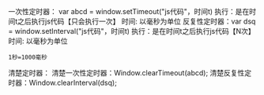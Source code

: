 一次性定时器： var abcd = window.setTimeout("js代码"，时间t)
    执行：是在时间t之后执行js代码【只会执行一次】
    时间: 以毫秒为单位
反复性定时器：var dsq = window.setInterval("js代码"，时间t)
    执行：是在时间t之后执行js代码【N次】
    时间: 以毫秒为单位

    1秒=1000毫秒

清楚定时器：
    清楚一次性定时器：Window.clearTimeout(abcd);
    清楚反复性定时器：Window.clearInterval(dsq);
